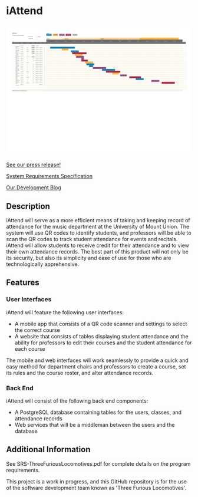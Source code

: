 # iAttend

![gantt.jpg](./gantt.jpg)

[See our press release!](./iAttendPressRelease1.pdf)

[System Requirements Specification](./SRS-ThreeFuriousLocomotives.pdf)

[Our Development Blog](./blog.md)

## Description
iAttend will serve as a more efficient means of taking and keeping record of attendance for the music department at the University of Mount Union. The system will use QR codes to identify students, and professors will be able to scan the QR codes to track student attendance for events and recitals. iAttend will allow students to receive credit for their attendance and to view their own attendance records. The best part of this product will not only be its security, but also its simplicity and ease of use for those who are technologically apprehensive.

## Features
### User Interfaces
iAttend will feature the following user interfaces:
- A mobile app that consists of a QR code scanner and settings to select the correct course
- A website that consists of tables displaying student attendance and the ability for professors to edit their courses and the student attendance for each course

The mobile and web interfaces will work seamlessly to provide a quick and easy method for department chairs and professors to create a course, set its rules and the course roster, and alter attendance records.

### Back End
iAttend will consist of the following back end components:
- A PostgreSQL database containing tables for the users, classes, and attendance records
- Web services that will be a middleman between the users and the database

## Additional Information
See SRS-ThreeFuriousLocomotives.pdf for complete details on the program requirements.

This project is a work in progress, and this GitHub repository is for the use of the software development team known as 'Three Furious Locomotives'.
